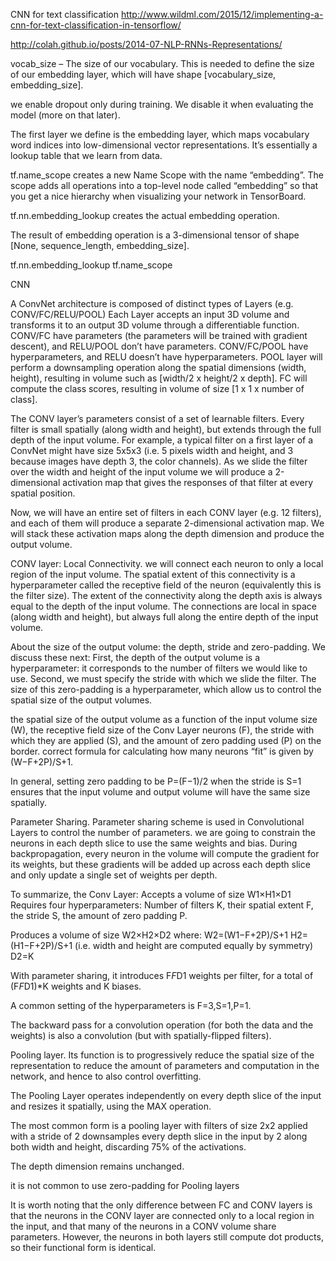 
CNN for text classification
http://www.wildml.com/2015/12/implementing-a-cnn-for-text-classification-in-tensorflow/

http://colah.github.io/posts/2014-07-NLP-RNNs-Representations/

vocab_size – The size of our vocabulary. This is needed to define the size of our embedding layer, which will have shape [vocabulary_size, embedding_size].

we enable dropout only during training. We disable it when evaluating the model (more on that later).

The first layer we define is the embedding layer, which maps vocabulary word indices into low-dimensional vector representations. It’s essentially a lookup table that we learn from data.

tf.name_scope creates a new Name Scope with the name “embedding”. The scope adds all operations into a top-level node called “embedding” so that you get a nice hierarchy when visualizing your network in TensorBoard.

tf.nn.embedding_lookup creates the actual embedding operation. 

The result of embedding operation is a 3-dimensional tensor of shape [None, sequence_length, embedding_size].

tf.nn.embedding_lookup
tf.name_scope



CNN

A ConvNet architecture is composed of distinct types of Layers (e.g. CONV/FC/RELU/POOL)
Each Layer accepts an input 3D volume and transforms it to an output 3D volume through a differentiable function.
CONV/FC have parameters (the parameters will be trained with gradient descent), and RELU/POOL don’t have parameters.
CONV/FC/POOL have hyperparameters, and RELU doesn’t have hyperparameters.
POOL layer will perform a downsampling operation along the spatial dimensions (width, height), resulting in volume such as [width/2 x height/2 x depth].
FC will compute the class scores, resulting in volume of size [1 x 1 x number of class]. 


The CONV layer’s parameters consist of a set of learnable filters. 
Every filter is small spatially (along width and height), but extends through the full depth of the input volume. 
For example, a typical filter on a first layer of a ConvNet might have size 5x5x3 (i.e. 5 pixels width and height, and 3 because images have depth 3, the color channels). 
As we slide the filter over the width and height of the input volume we will produce a 2-dimensional activation map that gives the responses of that filter at every spatial position. 

Now, we will have an entire set of filters in each CONV layer (e.g. 12 filters), and each of them will produce a separate 2-dimensional activation map. We will stack these activation maps along the depth dimension and produce the output volume.


CONV layer:
Local Connectivity.
we will connect each neuron to only a local region of the input volume.
The spatial extent of this connectivity is a hyperparameter called the receptive field of the neuron (equivalently this is the filter size).
The extent of the connectivity along the depth axis is always equal to the depth of the input volume. 
The connections are local in space (along width and height), but always full along the entire depth of the input volume.

About the size of the output volume: the depth, stride and zero-padding. We discuss these next:
First, the depth of the output volume is a hyperparameter: it corresponds to the number of filters we would like to use.
Second, we must specify the stride with which we slide the filter. 
The size of this zero-padding is a hyperparameter, which allow us to control the spatial size of the output volumes.

the spatial size of the output volume as a function of the input volume size (W), the receptive field size of the Conv Layer neurons (F), the stride with which they are applied (S), 
and the amount of zero padding used (P) on the border. 
correct formula for calculating how many neurons “fit” is given by (W−F+2P)/S+1. 

In general, setting zero padding to be P=(F−1)/2 when the stride is S=1 ensures that the input volume and output volume will have the same size spatially.


Parameter Sharing.
Parameter sharing scheme is used in Convolutional Layers to control the number of parameters.
we are going to constrain the neurons in each depth slice to use the same weights and bias.
During backpropagation, every neuron in the volume will compute the gradient for its weights, but these gradients will be added up across each depth slice and only update a single set of weights per depth.

To summarize, the Conv Layer:
Accepts a volume of size W1×H1×D1
Requires four hyperparameters:
Number of filters K,
their spatial extent F,
the stride S,
the amount of zero padding P.

Produces a volume of size W2×H2×D2 where:
W2=(W1−F+2P)/S+1
H2=(H1−F+2P)/S+1 (i.e. width and height are computed equally by symmetry)
D2=K

With parameter sharing, it introduces F*F*D1 weights per filter, for a total of (F*F*D1)*K weights and K biases.

A common setting of the hyperparameters is F=3,S=1,P=1. 

The backward pass for a convolution operation (for both the data and the weights) is also a convolution (but with spatially-flipped filters). 


Pooling layer. 
Its function is to progressively reduce the spatial size of the representation to reduce the amount of parameters and computation in the network, and hence to also control overfitting. 

The Pooling Layer operates independently on every depth slice of the input and resizes it spatially, using the MAX operation. 

The most common form is a pooling layer with filters of size 2x2 applied with a stride of 2 downsamples every depth slice in the input by 2 along both width and height, discarding 75% of the activations. 

The depth dimension remains unchanged. 

it is not common to use zero-padding for Pooling layers


It is worth noting that the only difference between FC and CONV layers is that the neurons in the CONV layer are connected only to a local region in the input, and that many of the neurons in a CONV volume share parameters. 
However, the neurons in both layers still compute dot products, so their functional form is identical. 
